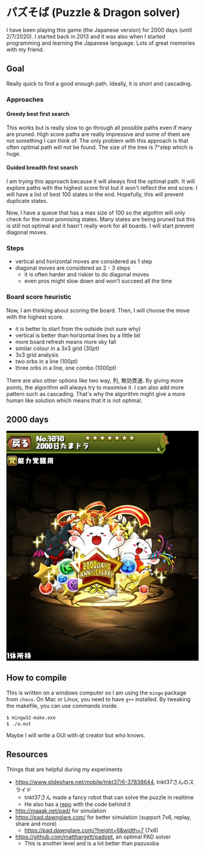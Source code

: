 # パズそば (Puzzle & Dragon solver)
I have been playing this game (the Japanese version) for 2000 days (until 2/7/2020). I started back in 2013 and it was also when I started programming and learning the Japanese language. Lots of great memories with my friend. 

## Goal
Really quick to find a good enough path. Ideally, it is short and cascading.

### Approaches
#### Greedy best first search
This works but is really slow to go through all possible paths even if many are pruned. High score paths are really impressive and some of them are not something I can think of. The only problem with this approach is that often optimal path will not be found. The size of the tree is 7^step which is huge.  

#### Guided breadth first search
I am trying this approach because it will always find the optimal path. It will explore paths with the highest score first but it won't reflect the end score. I will have a list of best 100 states in the end. Hopefully, this will prevent duplicate states. 

Now, I have a queue that has a max size of 100 so the algothm will only check for the most promising states. Many states are being pruned but this is still not optimal and it hasn't really work for all boards. I will start prevent diagonal moves.

### Steps
- vertical and horizontal moves are considered as 1 step
- diagonal moves are considered as 2 - 3 steps
    - it is often harder and riskier to do diagonal moves
    - even pros might slow down and won't succeed all the time

### Board score heuristic
Now, I am thinking about scoring the board. Then, I will choose the move with the highest score.

- it is better to start from the outside (not sure why)
- vertical is better than horizontal lines by a little bit
- more board refresh means more sky fall
- similar colour in a 3x3 grid (30pt)
- 3x3 grid analysis
- two orbs in a line (100pt)
- three orbs in a line, one combo (1000pt)

There are also other options like two way, 列, 無効貫通. By giving more points, the algorithm will always try to maximise it. I can also add more pattern such as cascading. That's why the algorithm might give a more human like solution which means that it is not optimal.

## 2000 days
![2000日たまドラ](https://raw.githubusercontent.com/HenryQuan/pazusoba/master/assets/2000.jpg?token=ABTRDFH6WOWXATCBOZXXCGK7BAJ5G)

## How to compile
This is written on a windows computer so I am using the `mingw` package from `choco`. 
On Mac or Linux, you need to have `g++` installed. By tweaking the makefile, you can use commands inside.
~~~shell
$ mingw32-make.exe
$ ./a.out
~~~

Maybe I will write a GUI with qt creator but who knows.

## Resources
Things that are helpful during my experiments

- https://www.slideshare.net/mobile/tnkt37/6-37838644, tnkt37さんのスライド
    - tnkt37さん made a fancy robot that can solve the puzzle in realtime
    - He also has a [repo](https://github.com/tnkt37/PuzzDraSolver) with the code behind it
- http://maaak.net/pad/ for simulation
- https://pad.dawnglare.com/ for better simulation (support 7x6, replay, share and more)
    - https://pad.dawnglare.com/?height=6&width=7 (7x6)
- https://github.com/matthargett/padopt, an optimal PAD solver
    - This is another level and is a lot better than pazusoba
